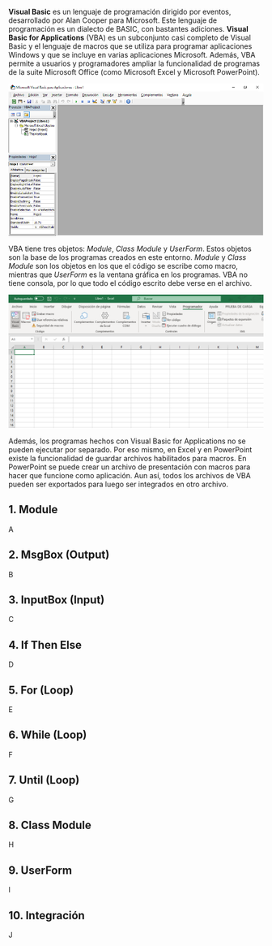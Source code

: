 **Visual Basic** es un lenguaje de programación dirigido por eventos, desarrollado por Alan Cooper para Microsoft. Este lenguaje de programación es un dialecto de BASIC, con bastantes adiciones. **Visual Basic for Applications** (VBA) es un subconjunto casi completo de Visual Basic y el lenguaje de macros que se utiliza para programar aplicaciones Windows y que se incluye en varias aplicaciones Microsoft. Además, VBA permite a usuarios y programadores ampliar la funcionalidad de programas de la suite Microsoft Office (como Microsoft Excel y Microsoft PowerPoint).

![Figura 0-1](images/0-1.png?raw=true)

VBA tiene tres objetos: _Module_, _Class Module_ y _UserForm_. Estos objetos son la base de los programas creados en este entorno. _Module_ y _Class Module_ son los objetos en los que el código se escribe como macro, mientras que _UserForm_ es la ventana gráfica en los programas. VBA no tiene consola, por lo que todo el código escrito debe verse en el archivo.

![Figura 0-3](images/0-3.png?raw=true)

Además, los programas hechos con Visual Basic for Applications no se pueden ejecutar por separado. Por eso mismo, en Excel y en PowerPoint existe la funcionalidad de guardar archivos habilitados para macros. En PowerPoint se puede crear un archivo de presentación con macros para hacer que funcione como aplicación. Aun así, todos los archivos de VBA pueden ser exportados para luego ser integrados en otro archivo.

## 1. Module
A

## 2. MsgBox (Output)
B

## 3. InputBox (Input)
C

## 4. If Then Else
D

## 5. For (Loop)
E

## 6. While (Loop)
F

## 7. Until (Loop)
G

## 8. Class Module
H

## 9. UserForm
I

## 10. Integración
J
